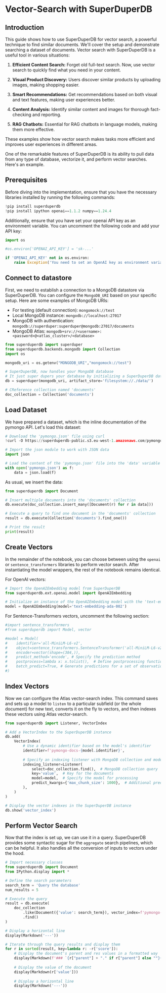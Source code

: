 # Vector-Search with SuperDuperDB

## Introduction
This guide shows how to use SuperDuperDB for vector search, a powerful technique to find similar documents. We'll cover the setup and demonstrate searching a dataset of documents.
Vector search with SuperDuperDB is a useful tool in various situations:

1. **Efficient Content Search:** Forget old full-text search. Now, use vector search to quickly find what you need in your content.

2. **Visual Product Discovery:** Users discover similar products by uploading images, making shopping easier.

3. **Smart Recommendations:** Get recommendations based on both visual and text features, making user experiences better.

4. **Content Analysis:** Identify similar content and images for thorough fact-checking and reporting.

5. **RAG Chatbots:** Essential for RAG chatbots in language models, making them more effective.

These examples show how vector search makes tasks more efficient and improves user experiences in different areas.

One of the remarkable features of SuperDuperDB is its ability to pull data from any type of database, vectorize it, and perform vector searches. Here's an example.

## Prerequisites

Before diving into the implementation, ensure that you have the necessary libraries installed by running the following commands:


```python
!pip install superduperdb
!pip install ipython openai==1.1.2 numpy==1.24.4
```

Additionally, ensure that you have set your openai API key as an environment variable. You can uncomment the following code and add your API key:


```python
import os

#os.environ['OPENAI_API_KEY'] = 'sk-...'

if 'OPENAI_API_KEY' not in os.environ:
    raise Exception('You need to set an OpenAI key as environment variable: "export OPEN_API_KEY=sk-..."')
```

## Connect to datastore 

First, we need to establish a connection to a MongoDB datastore via SuperDuperDB. You can configure the `MongoDB_URI` based on your specific setup. 
Here are some examples of MongoDB URIs:

* For testing (default connection): `mongomock://test`
* Local MongoDB instance: `mongodb://localhost:27017`
* MongoDB with authentication: `mongodb://superduper:superduper@mongodb:27017/documents`
* MongoDB Atlas: `mongodb+srv://<username>:<password>@<atlas_cluster>/<database>`


```python
from superduperdb import superduper
from superduperdb.backends.mongodb import Collection
import os

mongodb_uri = os.getenv("MONGODB_URI","mongomock://test")

# SuperDuperDB, now handles your MongoDB database
# It just super dupers your database by initializing a SuperDuperDB datalayer instance with a MongoDB backend and filesystem-based artifact store
db = superduper(mongodb_uri, artifact_store='filesystem://./data/')

# CReference collection named 'documents'
doc_collection = Collection('documents')
```

## Load Dataset 

We have prepared a dataset, which is the inline documentation of the pymongo API. Let's load this dataset:


```python
# Download the 'pymongo.json' file using curl
!curl -O https://superduperdb-public.s3.eu-west-1.amazonaws.com/pymongo.json

# Import the json module to work with JSON data
import json

# Load the content of the 'pymongo.json' file into the 'data' variable
with open('pymongo.json') as f:
    data = json.load(f)
```

As usual, we insert the data:


```python
from superduperdb import Document

# Insert multiple documents into the 'documents' collection
db.execute(doc_collection.insert_many([Document(r) for r in data]))
```


```python
# Execute a query to find one document in the 'documents' collection
result = db.execute(Collection('documents').find_one())

# Print the result
print(result)
```

## Create Vectors

In the remainder of the notebook, you can choose between using the `openai` or `sentence_transformers` libraries to perform vector search. After instantiating the model wrappers, the rest of the notebook remains identical.

For OpenAI vectors:


```python
# Import the OpenAIEmbedding model from SuperDuperDB
from superduperdb.ext.openai.model import OpenAIEmbedding

# Initialize an instance of the OpenAIEmbedding model with the 'text-embedding-ada-002' model
model = OpenAIEmbedding(model='text-embedding-ada-002')
```

For Sentence-Transformers vectors, uncomment the following section:


```python
#import sentence_transformers
#from superduperdb import Model, vector

#model = Model(
#    identifier='all-MiniLM-L6-v2', 
#    object=sentence_transformers.SentenceTransformer('all-MiniLM-L6-v2'),
#    encoder=vector(shape=(384,)),
#    predict_method='encode', # Specify the prediction method
#    postprocess=lambda x: x.tolist(),  # Define postprocessing function
#    batch_predict=True, # Generate predictions for a set of observations all at once 
#)
```

## Index Vectors

Now we can configure the Atlas vector-search index. This command saves and sets up a model to `listen` to a particular subfield (or the whole document) for new text, converts it on the fly to vectors, and then indexes these vectors using Atlas vector-search.


```python
from superduperdb import Listener, VectorIndex

# Add a VectorIndex to the SuperDuperDB instance
db.add(
    VectorIndex(
        # Use a dynamic identifier based on the model's identifier
        identifier=f'pymongo-docs-{model.identifier}',
        
        # Specify an indexing listener with MongoDB collection and model
        indexing_listener=Listener(
            select=doc_collection.find(),  # MongoDB collection query
            key='value',  # Key for the documents
            model=model,  # Specify the model for processing
            predict_kwargs={'max_chunk_size': 1000},  # Additional prediction arguments
        ),
    )
)

# Display the vector indexes in the SuperDuperDB instance
db.show('vector_index')
```

## Perform Vector Search

Now that the index is set up, we can use it in a query. SuperDuperDB provides some syntactic sugar for the `aggregate` search pipelines, which can be helpful. It also handles all the conversion of inputs to vectors under the hood.


```python
# Import necessary classes
from superduperdb import Document
from IPython.display import *

# Define the search parameters
search_term = 'Query the database'
num_results = 5

# Execute the query
result = db.execute(
    doc_collection
        .like(Document({'value': search_term}), vector_index=f'pymongo-docs-{model.identifier}', n=num_results)
        .find()
)

# Display a horizontal line
display(Markdown('---'))

# Iterate through the query results and display them
for r in sorted(result, key=lambda r: -r['score']):
    # Display the document's parent and res values in a formatted way
    display(Markdown(f'### `{r["parent"] + "." if r["parent"] else ""}{r["res"]}`'))
    
    # Display the value of the document
    display(Markdown(r['value']))
    
    # Display a horizontal line
    display(Markdown('---'))
```
